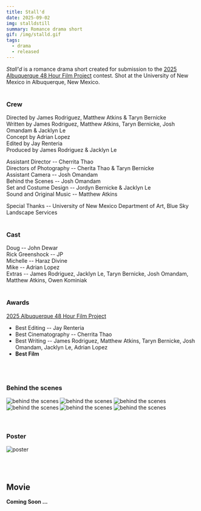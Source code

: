 ```yaml
---
title: Stall'd
date: 2025-09-02
img: stalldstill
summary: Romance drama short
gif: /img/stalld.gif
tags:
  - drama
  - released
---
```


_Stall'd_ is a romance drama short created for submission to the [2025 Albuquerque 48 Hour Film Project](https://www.48hourfilm.com/albuquerque/) contest. Shot at the University of New Mexico in Albuquerque, New Mexico.
</br>
</br>

### Crew

Directed by James Rodriguez, Matthew Atkins & Taryn Bernicke</br>
Written by James Rodriguez, Matthew Atkins, Taryn Bernicke, Josh Omandam & Jacklyn Le</br>
Concept by Adrian Lopez</br>
Edited by Jay Renteria</br>
Produced by James Rodriguez & Jacklyn Le</br>

Assistant Director -- Cherrita Thao</br>
Directors of Photography -- Cherita Thao & Taryn Bernicke</br>
Assistant Camera -- Josh Omandam</br>
Behind the Scenes -- Josh Omandam</br>
Set and Costume Design -- Jordyn Bernicke & Jacklyn Le</br>
Sound and Original Music -- Matthew Atkins</br>

Special Thanks -- University of New Mexico Department of Art, Blue Sky Landscape Services
</br>
</br>

### Cast

Doug -- John Dewar</br>
Rick Greenshock -- JP</br>
Michelle -- Haraz Divine</br>
Mike -- Adrian Lopez</br>
Extras -- James Rodriguez, Jacklyn Le, Taryn Bernicke, Josh Omandam, Matthew Atkins, Owen Kominiak
</br>
</br>

### Awards

[2025 Albuquerque 48 Hour Film Project](https://www.48hourfilm.com/albuquerque)
* Best Editing -- Jay Renteria
* Best Cinematography -- Cherrita Thao
* Best Writing -- James Rodriguez, Matthew Atkins, Taryn Bernicke, Josh Omandam, Jacklyn Le, Adrian Lopez
* **Best Film**
</br>
</br>

### Behind the scenes
<div class="row g-2">
  <div class="col-lg-6 col-md-12 mb-6 mb-lg-0">
  	<img src="/img/stalld/behind_the_scenes4.jpg" class="w-100 shadow-1-strong rounded mb-2" alt="behind the scenes">
	<img src="/img/stalld/behind_the_scenes6.jpg" class="w-100 shadow-1-strong rounded mb-2" alt="behind the scenes">
  	<img src="/img/stalld/behind_the_scenes5.jpg" class="w-100 shadow-1-strong rounded mb-2" alt="behind the scenes">
  </div>
  <div class="col-lg-6 mb-6 mb-lg-0">
	<img src="/img/stalld/behind_the_scenes2.jpg" class="w-100 shadow-1-strong rounded mb-2" alt="behind the scenes">
  	<img src="/img/stalld/behind_the_scenes3.jpg" class="w-100 shadow-1-strong rounded mb-2" alt="behind the scenes">
  	<img src="/img/stalld/behind_the_scenes1.jpg" class="w-100 shadow-1-strong rounded mb-2" alt="behind the scenes">
  </div>
</div>
<br><br>

### Poster
<img src="/img/stalld/poster.jpg" class="w-75 shadow-1-strong rounded mb-2" alt="poster">

<br><br>

## Movie

**Coming Soon ...**